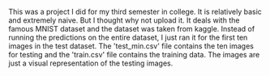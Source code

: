 This was a project I did for my third semester in college. It is relatively basic and extremely naive. But I thought why not upload it.
It deals with the famous MNIST dataset and the dataset was taken from kaggle. Instead of running the predictions on the entire dataset, I just ran it for the first ten images in the test dataset. The 'test_min.csv' file contains the ten images for testing and the 'train.csv' file contains the training data.
The images are just a visual representation of the testing images.
